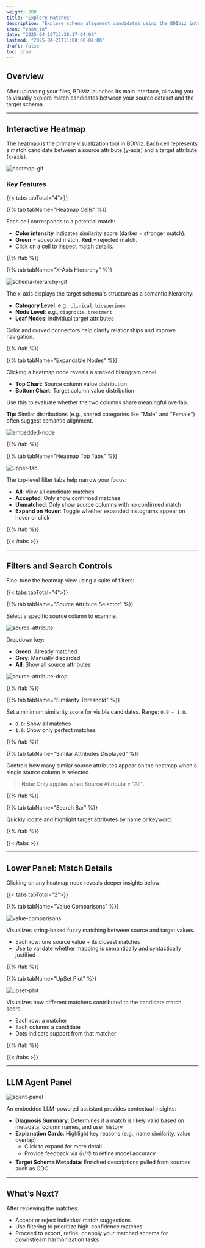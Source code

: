 ```yaml
---
weight: 200
title: "Explore Matches"
description: "Explore schema alignment candidates using the BDIViz interactive heatmap interface."
icon: "zoom_in"
date: "2025-04-19T13:38:17-04:00"
lastmod: "2025-04-21T11:00:00-04:00"
draft: false
toc: true
---
```


## Overview

After uploading your files, BDIViz launches its main interface, allowing you to visually explore match candidates between your source dataset and the target schema.

---

## Interactive Heatmap

The heatmap is the primary visualization tool in BDIViz. Each cell represents a match candidate between a source attribute (y-axis) and a target attribute (x-axis).

![heatmap-gif](./images/interactive-heatmap.gif)

### Key Features

{{< tabs tabTotal="4">}}

{{% tab tabName="Heatmap Cells" %}}

Each cell corresponds to a potential match:

- **Color intensity** indicates similarity score (darker = stronger match).
- **Green** = accepted match, **Red** = rejected match.
- Click on a cell to inspect match details.

{{% /tab %}}

{{% tab tabName="X-Axis Hierarchy" %}}

![schema-hierarchy-gif](./images/schema-hierarchy.gif)

The x-axis displays the target schema's structure as a semantic hierarchy:

- **Category Level**: e.g., `clinical`, `biospecimen`
- **Node Level**: e.g., `diagnosis`, `treatment`
- **Leaf Nodes**: individual target attributes

Color and curved connectors help clarify relationships and improve navigation.

{{% /tab %}}

{{% tab tabName="Expandable Nodes" %}}

Clicking a heatmap node reveals a stacked histogram panel:

- **Top Chart**: Source column value distribution
- **Bottom Chart**: Target column value distribution

Use this to evaluate whether the two columns share meaningful overlap.

**Tip:** Similar distributions (e.g., shared categories like "Male" and "Female") often suggest semantic alignment.

![embedded-node](./images/embedded-node.png)

{{% /tab %}}

{{% tab tabName="Heatmap Top Tabs" %}}

![upper-tab](./images/upper-tab.png)

The top-level filter tabs help narrow your focus:

- **All**: View all candidate matches
- **Accepted**: Only show confirmed matches
- **Unmatched**: Only show source columns with no confirmed match
- **Expand on Hover**: Toggle whether expanded histograms appear on hover or click

{{% /tab %}}

{{< /tabs >}}

---

## Filters and Search Controls

Fine-tune the heatmap view using a suite of filters:

{{< tabs tabTotal="4">}}

{{% tab tabName="Source Attribute Selector" %}}

Select a specific source column to examine.

![source-attribute](./images/source-attribute.png)

Dropdown key:

- **Green**: Already matched
- **Grey**: Manually discarded
- **All**: Show all source attributes

![source-attribute-drop](./images/source-attribute-drop.png)

{{% /tab %}}

{{% tab tabName="Similarity Threshold" %}}

Set a minimum similarity score for visible candidates. Range: `0.0 – 1.0`.

- `0.0`: Show all matches
- `1.0`: Show only perfect matches

{{% /tab %}}

{{% tab tabName="Similar Attributes Displayed" %}}

Controls how many similar source attributes appear on the heatmap when a single source column is selected.

> Note: Only applies when Source Attribute ≠ "All".

{{% /tab %}}

{{% tab tabName="Search Bar" %}}

Quickly locate and highlight target attributes by name or keyword.

{{% /tab %}}

{{< /tabs >}}

---

## Lower Panel: Match Details

Clicking on any heatmap node reveals deeper insights below:

{{< tabs tabTotal="2">}}

{{% tab tabName="Value Comparisons" %}}

![value-comparisons](./images/value-comparisons.png)

Visualizes string-based fuzzy matching between source and target values.

- Each row: one source value + its closest matches
- Use to validate whether mapping is semantically and syntactically justified

{{% /tab %}}

{{% tab tabName="UpSet Plot" %}}

![upset-plot](./images/upset-plot.png)

Visualizes how different matchers contributed to the candidate match score.

- Each row: a matcher
- Each column: a candidate
- Dots indicate support from that matcher

{{% /tab %}}

{{< /tabs >}}

---

## LLM Agent Panel

![agent-panel](./images/agent-panel.png)

An embedded LLM-powered assistant provides contextual insights:

- **Diagnosis Summary**: Determines if a match is likely valid based on metadata, column names, and user history
- **Explanation Cards**: Highlight key reasons (e.g., name similarity, value overlap)
  - Click to expand for more detail
  - Provide feedback via 👍/👎 to refine model accuracy
- **Target Schema Metadata**: Enriched descriptions pulled from sources such as GDC

---

## What’s Next?

After reviewing the matches:

- Accept or reject individual match suggestions
- Use filtering to prioritize high-confidence matches
- Proceed to export, refine, or apply your matched schema for downstream harmonization tasks